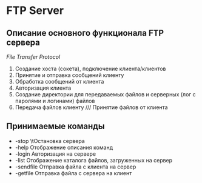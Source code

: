 # FTP Server

## Описание основного функционала FTP сервера

*File Transfer Protocol*

1. Создание хоста (сокета), подключение клиента/клиентов
2. Принятие и отправка сообщений клиенту
3. Обработка сообщений от клиента
4. Авторизация клиента
5. Создание директории для передаваемых файлов и серверных (лог с паролями и логинами) файлов
6. Передача файлов клиенту /// Принятие файлов от клиента

## Принимаемые команды

* -stop				\tОстановка сервера
* -help				Отображение описания команд
* -login			Авторизация на сервере
* -list				Отображение каталога файлов, загруженных на сервер
* -sendfile		Отправка файла с клиента на сервер
* -getfile		Отправка файла с сервера на клиент

